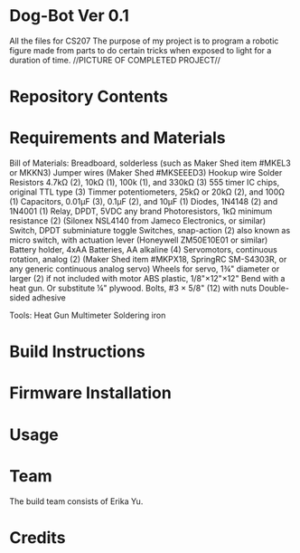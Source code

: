 # Dog-Bot Ver 0.1
All the files for CS207
The purpose of my project is to program a robotic figure made from parts to do certain tricks when exposed to light for a duration of time.
//PICTURE OF COMPLETED PROJECT//
# Repository Contents
# Requirements and Materials
Bill of Materials:
Breadboard, solderless (such as Maker Shed item #MKEL3 or MKKN3)
Jumper wires (Maker Shed #MKSEEED3)
Hookup wire
Solder
Resistors 4.7kΩ (2), 10kΩ (1), 100k (1), and 330kΩ (3)
555 timer IC chips, original TTL type (3)
Timmer potentiometers, 25kΩ or 20kΩ (2), and 100Ω (1)
Capacitors, 0.01μF (3), 0.1μF (2), and 10μF (1)
Diodes, 1N4148 (2) and 1N4001 (1)
Relay, DPDT, 5VDC any brand
Photoresistors, 1kΩ minimum resistance (2) (Silonex NSL4140 from Jameco Electronics, or similar)
Switch, DPDT subminiature toggle
Switches, snap-action (2) also known as micro switch, with actuation lever (Honeywell ZM50E10E01 or similar)
Battery holder, 4xAA
Batteries, AA alkaline (4)
Servomotors, continuous rotation, analog (2) (Maker Shed item #MKPX18, SpringRC SM-S4303R, or any generic continuous analog servo)
Wheels for servo, 1¾" diameter or larger (2) if not included with motor
ABS plastic, 1/8"×12"×12" Bend with a heat gun. Or substitute ¼" plywood.
Bolts, #3 × 5/8" (12) with nuts
Double-sided adhesive 

Tools:
Heat Gun
Multimeter
Soldering iron

# Build Instructions
# Firmware Installation
# Usage
# Team
The build team consists of Erika Yu.
# Credits
